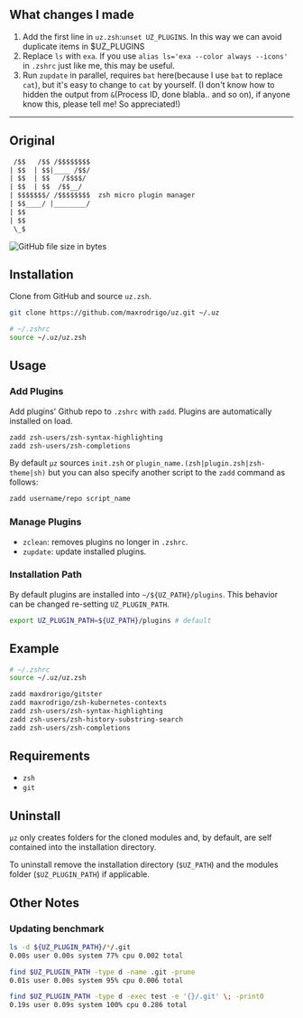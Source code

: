 ## What changes I made

1. Add the first line in `uz.zsh`:`unset UZ_PLUGINS`. In this way we can avoid duplicate items in $UZ_PLUGINS
2. Replace `ls` with `exa`. If you use `alias ls='exa --color always --icons'` in `.zshrc` just like me, this may be useful.
3. Run `zupdate` in parallel, requires `bat` here(because I use `bat` to replace `cat`), but it's easy to change to `cat` by yourself. (I don't know how to hidden the output from `&`(Process ID, done blabla.. and so on), if anyone know this, please tell me! So appreciated!)

---

## Original

```txt
 /$$   /$$ /$$$$$$$$
| $$  | $$|____ /$$/
| $$  | $$   /$$$$/
| $$  | $$  /$$__/
| $$$$$$$/ /$$$$$$$$  zsh micro plugin manager
| $$____/ |________/
| $$
| $$
 \_$
```

![GitHub file size in bytes](https://img.shields.io/github/size/maxrodrigo/uz/uz.zsh?color=green&label=uz.zsh&logo=uz.zsh%20size&style=flat-square)

## Installation

Clone from GitHub and source `uz.zsh`.

```sh
git clone https://github.com/maxrodrigo/uz.git ~/.uz
```

```zsh
# ~/.zshrc
source ~/.uz/uz.zsh
```

## Usage

### Add Plugins

Add plugins' Github repo to `.zshrc` with `zadd`. Plugins are automatically installed on load.

```zsh
zadd zsh-users/zsh-syntax-highlighting
zadd zsh-users/zsh-completions
```

By default `µz` sources `init.zsh` or `plugin_name.(zsh|plugin.zsh|zsh-theme|sh)` but you can also specify another script to the `zadd` command as follows:

```zsh
zadd username/repo script_name
```

### Manage Plugins

- `zclean`: removes plugins no longer in `.zshrc`.
- `zupdate`: update installed plugins.

### Installation Path

By default plugins are installed into `~/${UZ_PATH}/plugins`. This behavior can be changed re-setting `UZ_PLUGIN_PATH`.

```zsh
export UZ_PLUGIN_PATH=${UZ_PATH}/plugins # default
```

## Example

```zsh
# ~/.zshrc
source ~/.uz/uz.zsh

zadd maxdrorigo/gitster
zadd maxrodrigo/zsh-kubernetes-contexts
zadd zsh-users/zsh-syntax-highlighting
zadd zsh-users/zsh-history-substring-search
zadd zsh-users/zsh-completions
```

## Requirements

- `zsh`
- `git`

## Uninstall

`μz` only creates folders for the cloned modules and, by default, are self contained into the installation directory.

To uninstall remove the installation directory (`$UZ_PATH`) and the modules folder (`$UZ_PLUGIN_PATH`) if applicable.

## Other Notes

### Updating benchmark

```sh
ls -d ${UZ_PLUGIN_PATH}/*/.git
0.00s user 0.00s system 77% cpu 0.002 total

find $UZ_PLUGIN_PATH -type d -name .git -prune
0.01s user 0.00s system 95% cpu 0.006 total

find $UZ_PLUGIN_PATH -type d -exec test -e '{}/.git' \; -print0
0.19s user 0.09s system 100% cpu 0.286 total
```
